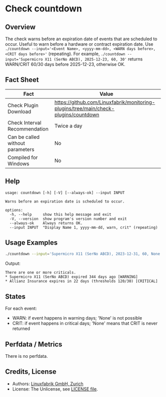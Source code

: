 # Check countdown

## Overview

The check warns before an expiration date of events that are scheduled to occur. Useful to warn before a hardware or contract expiration date. Use `./countdown --input='<Event Name>, <yyyy-mm-dd>, <WARN days before>, <CRIT days before>'` (repeating). For example, `./countdown --input='Supermicro X11 (SerNo ABCD), 2025-12-23, 60, 30'` returns WARN/CRIT 60/30 days before 2025-12-23, otherwise OK.


## Fact Sheet

| Fact | Value |
|----|----|
| Check Plugin Download                 | <https://github.com/Linuxfabrik/monitoring-plugins/tree/main/check-plugins/countdown> |
| Check Interval Recommendation         | Twice a day |
| Can be called without parameters      | No |
| Compiled for Windows                  | No |


## Help

```text
usage: countdown [-h] [-V] [--always-ok] --input INPUT

Warns before an expiration date is scheduled to occur.

options:
  -h, --help     show this help message and exit
  -V, --version  show program's version number and exit
  --always-ok    Always returns OK.
  --input INPUT  "Display Name 1, yyyy-mm-dd, warn, crit" (repeating)
```


## Usage Examples

```bash
./countdown --input='Supermicro X11 (SerNo ABCD), 2023-12-31, 60, None' --input 'Allianz Insurance, 2024-12-31, 120, 30'
```

Output:

```text
There are one or more criticals.
* Supermicro X11 (SerNo ABCD) expired 344 days ago [WARNING]
* Allianz Insurance expires in 22 days (thresholds 120/30) [CRITICAL]
```


## States

For each event:

* WARN: if event happens in warning days; 'None' is not possible
* CRIT: if event happens in critical days; 'None' means that CRIT is never returned


## Perfdata / Metrics

There is no perfdata.


## Credits, License

* Authors: [Linuxfabrik GmbH, Zurich](https://www.linuxfabrik.ch)
* License: The Unlicense, see [LICENSE file](https://unlicense.org/).
